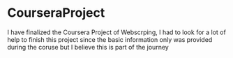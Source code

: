 # CourseraProject

I have finalized the Coursera Project of Webscrping, I had to look for a lot of help to finish this project since the basic information only was provided during the coruse but I believe this is part of the journey
